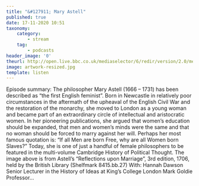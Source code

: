 ```yaml
---
title: "&#127911; Mary Astell"
published: true
date: 17-11-2020 10:51
taxonomy:
    category:
        - stream
    tag:
        - podcasts
header_image: '0'
theurl: http://open.live.bbc.co.uk/mediaselector/6/redir/version/2.0/mediaset/audio-nondrm-download/proto/http/vpid/p08xcr1c.mp3
image: artwork-resized.jpg
template: listen
--- 
```

Episode summary: The philosopher Mary Astell (1666 – 1731) has been described as “the first English feminist”. Born in Newcastle in relatively poor circumstances in the aftermath of the upheaval of the English Civil War and the restoration of the monarchy, she moved to London as a young woman and became part of an extraordinary circle of intellectual and aristocratic women. In her pioneering publications, she argued that women’s education should be expanded, that men and women’s minds were the same and that no woman should be forced to marry against her will. Perhaps her most famous quotation is: “If all Men are born Free, why are all Women born Slaves?” Today, she is one of just a handful of female philosophers to be featured in the multi-volume Cambridge History of Political Thought. The image above is from Astell’s “Reflections upon Marriage”, 3rd edition, 1706, held by the British Library (Shelfmark 8415.bb.27) With: Hannah Dawson Senior Lecturer in the History of Ideas at King’s College London Mark Goldie Professor…
